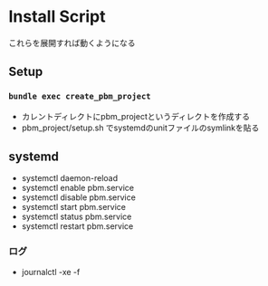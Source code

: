 # Install Script
これらを展開すれば動くようになる

## Setup
### `bundle exec create_pbm_project`
* カレントディレクトにpbm_projectというディレクトを作成する
* pbm_project/setup.sh でsystemdのunitファイルのsymlinkを貼る

## systemd

* systemctl daemon-reload
* systemctl enable pbm.service
* systemctl disable pbm.service
* systemctl start pbm.service
* systemctl status pbm.service
* systemctl restart pbm.service

### ログ
* journalctl -xe -f

